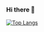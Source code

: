 ### Hi there 👋

[![Top Langs](https://github-readme-stats.vercel.app/api/top-langs/?username=helee777)](https://github.com/helee777/github-readme-stats)
<!--
**helee777/helee777** is a ✨ _special_ ✨ repository because its `README.md` (this file) appears on your GitHub profile.

Here are some ideas to get you started:

- 🔭 I’m currently working on ...
- 🌱 I’m currently learning ...
- 👯 I’m looking to collaborate on ...
- 🤔 I’m looking for help with ...
- 💬 Ask me about ...
- 📫 How to reach me: ...
- 😄 Pronouns: ...
- ⚡ Fun fact: ...
-->
